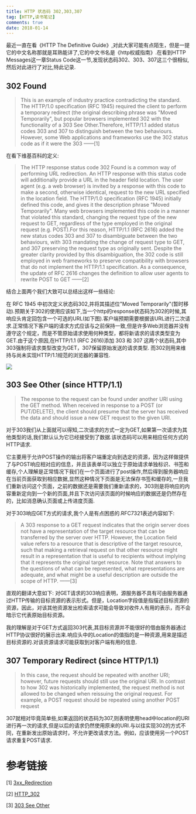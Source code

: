 ```yaml
---
title: HTTP 状态码 302,303,307
tag: [HTTP,读书笔记]
comments: true
date: 2018-01-14
---
```









最近一直在看《HTTP The Definitive Guide》,对此大家可能有点陌生，但是一提它的中文名称那就是耳熟能详了,它的中文书名是《http权威指南》.在看到HTTP Messages这一章Status Code这一节,发现状态码302、303、307这三个很相似,然后对此进行了对比,特此记录.

## 302 Found

>This is an example of industry practice contradicting the standard. The HTTP/1.0 specification (RFC 1945) required the client to perform a temporary redirect (the original describing phrase was "Moved Temporarily", but popular browsers implemented 302 with the functionality of a 303 See Other.Therefore, HTTP/1.1 added status codes 303 and 307 to distinguish between the two behaviours. However, some Web applications and frameworks use the 302 status code as if it were the 303 ——[1]

在看下维基百科的定义:

>The HTTP response status code 302 Found is a common way of performing URL redirection.
An HTTP response with this status code will additionally provide a URL in the header field location. The user agent (e.g. a web browser) is invited by a response with this code to make a second, otherwise identical, request to the new URL specified in the location field. The HTTP/1.0 specification (RFC 1945) initially defined this code, and gives it the description phrase "Moved Temporarily".
Many web browsers implemented this code in a manner that violated this standard, changing the request type of the new request to GET, regardless of the type employed in the original request (e.g. POST).For this reason, HTTP/1.1 (RFC 2616) added the new status codes 303 and 307 to disambiguate between the two behaviours, with 303 mandating the change of request type to GET, and 307 preserving the request type as originally sent. Despite the greater clarity provided by this disambiguation, the 302 code is still employed in web frameworks to preserve compatibility with browsers that do not implement the HTTP/1.1 specification.
As a consequence, the update of RFC 2616 changes the definition to allow user agents to rewrite POST to GET ——[2]

结合上面两个我们大致可以总结出这样一些结论:

在 RFC 1945 中初次定义状态码302,并将其描述位"Moved Temporarily"(暂时移动).预期关于302的使用应该如下,当一个http的response状态码为302的时候,其响应头肯定回包含一个可选的URL(如下图).客户端预期需要根据该URL进行二次请求.正常情况下客户端的请求方式应该与之前保持一致,但是许多Web浏览器并没有遵守这个规定，而是不管原始请求使用何种类型，都将新请求的请求类型变为GET.由于这个原因,在HTTP/1.1 (RFC 2616)添加 303 和 307 这两个状态码,其中 303强制将请求类型改变为GET，307保留原始发送的请求类型. 而302则用来维持与尚未实现HTTP/1.1规范的浏览器的兼容性.

![](http://ww1.sinaimg.cn/large/006wYWbGly1fng94l5z7bj30fr09z3ym.jpg)

## 303 See Other (since HTTP/1.1)

>The response to the request can be found under another URI using the GET method. When received in response to a POST (or PUT/DELETE), the client should presume that the server has received the data and should issue a new GET request to the given URI.

对于303我们从上面就可以得知,二次请求的方式一定为GET,如果第一次请求为其他类型的话,我们默认认为它已经接受到了数据.该状态码可以用来相应任何方式的HTTP请求.

它主要用于允许POST操作的输出将客户端重定向到选定的资源，因为这样做提供了与POST响应相对应的信息，并且该表单可以独立于原始请求单独标识、书签和缓存,个人理解是正常情况下我们在一个页面进行了post操作,然后得到服务器响应在当前页面获取到相应数据,显然这种情况下页面是无法保存书签和缓存的,一旦我们重新访问这个页面，之前的数据还是需要我们重新请求的，303则是将响应的内容重新定向到一个新的页面,并且下次访问该页面的时候响应的数据还是仍然存在的，比如消息确认页面或上传进度页面.

对于303响应GET方式的请求,我个人是有点困惑的.RFC7321表述内容如下:
>A 303 response to a GET request indicates that the origin server does not have a representation of the target resource that can be transferred by the server over HTTP.  However, the Location field value refers to a resource that is descriptive of the target resource, such that making a retrieval request on that other resource might result in a representation that is useful to recipients without implying that it represents the original target resource.  Note that answers to the questions of what can be represented, what representations are adequate, and what might be a useful description are outside the scope of HTTP. ——[3]


直观的翻译大意如下:
对GET请求的303响应表明，源服务器不具有可由服务器通过HTTP传输的目标资源的表示形式。但是，Location字段值是指描述目标资源的资源，因此，对该其他资源发出检索请求可能会导致对收件人有用的表示，而不会暗示它代表原始目标资源。

我的理解是对于GET方式返回303代表,其目标资源并不能很好的借由服务器通过HTTP协议很好的展示出来.响应头中的Location的值指的是一种资源,用来是描述目标资源的.对该资源请求可能获取到对客户端有用的信息.

## 307 Temporary Redirect (since HTTP/1.1)

>In this case, the request should be repeated with another URI; however, future requests should still use the original URI. In contrast to how 302 was historically implemented, the request method is not allowed to be changed when reissuing the original request. For example, a POST request should be repeated using another POST request

307就相对毕竟简单些,如果返回的状态码为307,则表明使用head中location的URI进行再一次的请求,但是以后的请求仍然使用原来的URI.与以往实现302的方式不同，在重新发出原始请求时，不允许更改请求方法。例如，应该使用另一个POST请求重复POST请求.


# 参考链接

[1] [3xx_Redirection](https://en.wikipedia.org/wiki/List_of_HTTP_status_codes#3xx_Redirection)

[2] [HTTP_302](https://en.wikipedia.org/wiki/HTTP_302)

[3] [303 See Other](https://tools.ietf.org/html/rfc7231#section-6.4.4)